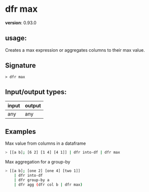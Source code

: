 # dfr max

**version**: 0.93.0

## **usage**:

Creates a max expression or aggregates columns to their max value.

## Signature

`> dfr max `

## Input/output types:

| input | output |
| ----- | ------ |
| any   | any    |

## Examples

Max value from columns in a dataframe

```bash
> [[a b]; [6 2] [1 4] [4 1]] | dfr into-df | dfr max
```

Max aggregation for a group-by

```bash
> [[a b]; [one 2] [one 4] [two 1]]
    | dfr into-df
    | dfr group-by a
    | dfr agg (dfr col b | dfr max)
```
